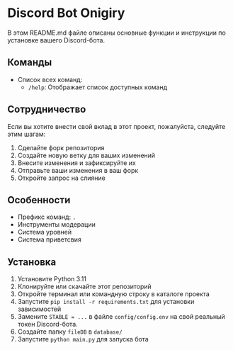 # Discord Bot Onigiry

В этом README.md файле описаны основные функции и инструкции по установке вашего Discord-бота.

## Команды

- Список всех команд:
  - `/help`: Отображает список доступных команд

## Сотрудничество

Если вы хотите внести свой вклад в этот проект, пожалуйста, следуйте этим шагам:

1. Сделайте форк репозитория
2. Создайте новую ветку для ваших изменений
3. Внесите изменения и зафиксируйте их
4. Отправьте ваши изменения в ваш форк
5. Откройте запрос на слияние

## Особенности

- Префикс команд: `.`
- Инструменты модерации
- Система уровней
- Система приветсвия

## Установка

1. Установите Python 3.11
2. Клонируйте или скачайте этот репозиторий
3. Откройте терминал или командную строку в каталоге проекта
4. Запустите `pip install -r requirements.txt` для установки зависимостей
5. Замените `STABLE = ...` в файле `config/config.env` на свой реальный токен Discord-бота.
6. Создайте папку `fileDB` в `database/`
7. Запустите `python main.py` для запуска бота
